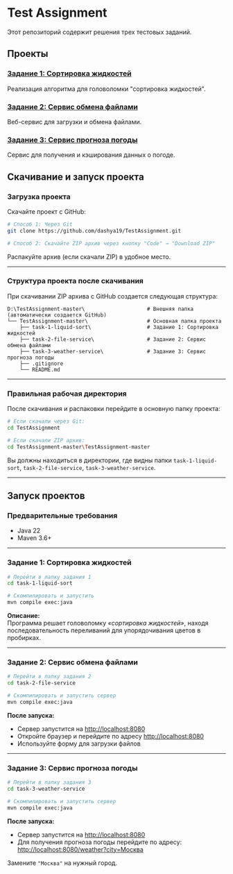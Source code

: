 # Test Assignment

Этот репозиторий содержит решения трех тестовых заданий.

## Проекты

### [Задание 1: Сортировка жидкостей](./task-1-liquid-sort/README.md)
Реализация алгоритма для головоломки "сортировка жидкостей".

### [Задание 2: Сервис обмена файлами](./task-2-file-service/README.md)  
Веб-сервис для загрузки и обмена файлами.

### [Задание 3: Сервис прогноза погоды](./task-3-weather-service/README.md)
Сервис для получения и кэширования данных о погоде.

## Скачивание и запуск проекта

### Загрузка проекта
Скачайте проект с GitHub:

```bash
# Способ 1: Через Git
git clone https://github.com/dashya19/TestAssignment.git

# Способ 2: Скачайте ZIP архив через кнопку "Code" → "Download ZIP"
```

Распакуйте архив (если скачали ZIP) в удобное место.

---

### Структура проекта после скачивания
При скачивании ZIP архива с GitHub создается следующая структура:

```
D:\TestAssignment-master\                    # Внешняя папка (автоматически создается GitHub)
└── TestAssignment-master\                   # Основная папка проекта
    ├── task-1-liquid-sort\                  # Задание 1: Сортировка жидкостей
    ├── task-2-file-service\                 # Задание 2: Сервис обмена файлами
    ├── task-3-weather-service\              # Задание 3: Сервис прогноза погоды
    ├── .gitignore
    └── README.md
```

---

### Правильная рабочая директория
После скачивания и распаковки перейдите в основную папку проекта:

```bash
# Если скачали через Git:
cd TestAssignment

# Если скачали ZIP архив:
cd TestAssignment-master\TestAssignment-master
```

Вы должны находиться в директории, где видны папки `task-1-liquid-sort`, `task-2-file-service`, `task-3-weather-service`.

---

## Запуск проектов

### Предварительные требования
- Java 22
- Maven 3.6+

---

### Задание 1: Сортировка жидкостей
```bash
# Перейти в папку задания 1
cd task-1-liquid-sort

# Скомпилировать и запустить
mvn compile exec:java
```

**Описание:**  
Программа решает головоломку *«сортировка жидкостей»*, находя последовательность переливаний для упорядочивания цветов в пробирках.

---

### Задание 2: Сервис обмена файлами
```bash
# Перейти в папку задания 2
cd task-2-file-service

# Скомпилировать и запустить сервер
mvn compile exec:java
```

**После запуска:**
- Сервер запустится на [http://localhost:8080](http://localhost:8080)
- Откройте браузер и перейдите по адресу [http://localhost:8080](http://localhost:8080)
- Используйте форму для загрузки файлов

---

### Задание 3: Сервис прогноза погоды
```bash
# Перейти в папку задания 3
cd task-3-weather-service

# Скомпилировать и запустить сервер
mvn compile exec:java
```

**После запуска:**
- Сервер запустится на [http://localhost:8080](http://localhost:8080)
- Для получения прогноза погоды перейдите по адресу:  
  [http://localhost:8080/weather?city=Москва](http://localhost:8080/weather?city=Москва)

Замените `"Москва"` на нужный город.
